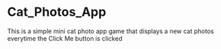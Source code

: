 # Cat_Photos_App

This is a simple mini cat photo app game that displays a new cat photos everytime the Click Me button is clicked
